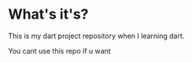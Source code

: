 # What's it's?
This is my dart project repository when I learning dart.

You cant use this repo if u want